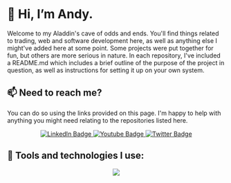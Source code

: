 # 👋 Hi, I’m Andy.

Welcome to my Aladdin's cave of odds and ends. You'll find things related to trading, web and software development here, as well as anything 
else I might've added here at some point. Some projects were put together for fun, but others are more serious in nature. In each repository,
I've included a README.md which includes a brief outline of the purpose of the project in question, as well as instructions for setting it up 
on your own system. 

## 📫 Need to reach me?

You can do so using the links provided on this page. I'm happy to help with anything you might need relating to the repositories listed here.

<div id="badges" align="center">
  <a href="https://andyc.substack.com/">
    <img src="https://img.shields.io/badge/Substack-orange?style=for-the-badge&logo=substack&logoColor=white" alt="LinkedIn Badge"/>
  </a>
  <a href="https://www.youtube.com/channel/UCtqIDSAgLrAf1zGR_9WQjSA">
    <img src="https://img.shields.io/badge/YouTube-red?style=for-the-badge&logo=youtube&logoColor=white" alt="Youtube Badge"/>
  </a>
  <a href="https://www.twitter.com/andyctrader">
    <img src="https://img.shields.io/badge/Twitter-blue?style=for-the-badge&logo=twitter&logoColor=white" alt="Twitter Badge"/>
  </a>
</div>

## 🔧 Tools and technologies I use:
<p align="center">
  <a href="https://skillicons.dev">
    <img src="https://skillicons.dev/icons?i=php,mysql,wordpress,python,nodejs,nextjs,electron,mongodb,html,css,js,r,c,cpp,vscode" />
  </a>
</p>
